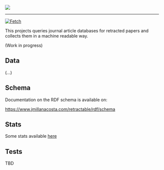 [![](https://www.jmillanacosta.com/retractable/assets/img/logo.png)](https://www.jmillanacosta.com/retractable)
____

[![Fetch](https://github.com/jmillanacosta/retractable/actions/workflows/fetch.yml/badge.svg)](https://github.com/jmillanacosta/retractable/actions/workflows/fetch.yml)


This projects queries journal article databases for retracted papers and collects them in a machine readable way.

(Work in progress)

## Data

(...)

## Schema

Documentation on the RDF schema is available on:

https://www.jmillanacosta.com/retractable/rdf/schema


## Stats

Some stats available [here](/docs/basic_visualization.md)

## Tests

TBD
